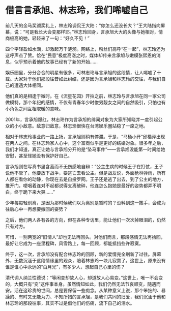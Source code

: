 # 借言言承旭、林志玲，我们唏嘘自己

前几天的金马奖颁奖礼上，林志玲调侃王大陆：“你怎么还没长大？”王大陆指向屏幕，说：“可是我长大会变那样耶。”林志玲回身，言承旭大大的头像与她相对，情商极高的她，轻轻来了一句：“好久不见！” 

四个字轻盈如水滴，却激起万千涟漪。网络上，粉丝们高呼“在一起”，林志玲还为这呼声点了赞。恰在“民意”极度高涨之时，媒体却传来言承旭与嫩模张熙恩的消息，似乎预示着他的故事已经有了新的开始…… 

娱乐圈里，分分合合的明星有很多，可林志玲与言承旭的这段情，让人唏嘘了十载。大家对于他们那段往昔如此纠结，还是因为言承旭和林志玲的交往，与我们自己的遭遇大体相同。 

他们真的是相逢于微时。在《流星花园》开拍之前，林志玲与言承旭在同一家公司做模特，那个年纪的感情，不仅有青春年少时俊男靓女之间的自然吸引，只怕也有小角色之间互相取暖的意味。 

2001年，言承旭爆红，林志玲作为言承旭的绯闻对象为大家所知晓并一度引起公众的小小敌意。敌意归敌意，林志玲很快在台湾娱乐圈站稳了一席之地。 

相对于林志玲事业的一路上扬，言承旭则稍有停滞。于是，“马桶小开”邱楷泽出现在两人之间。在林志玲家人心中，这个富商似乎是更好的结婚对象。很多年之后，我们才知道，真正让她与言承旭分开的是“坠马事件”——言承旭没能第一时间给她安慰，甚至怪她没有保护好自己。 

言承旭则在写真书里含蓄而不无伤感地自辩：“公主生病的时候王子在打仗，王子说他不管了，他要放下战争，要逃亡去看公主。但是战友说，外面枪林弹雨，所有人都在看你的动静，你现在去是自投罗网。王子还是逃了出去，到了公主的地方，推开门，哽咽着连对不起都说得支离破碎，他连怎么抱她是最好的姿势都弄不明白，终于跪下来大哭……” 

少年每每轻别离，是因为那时候我们以为离别是暂时的？没料到这一撒手，会成为往后心中一再想要撤回的姿势？ 

之后，他们两人各有各的方向，但在各种专访里，能让他们一次次掉眼泪的，仍然只有对方。 

可惜，一别两宽的“旧情人”却也无法再回头。对他们而言，那段感情无法再拾回，最好让它成为一座里程碑，风雪路上，每一回顾，都能抵挡些许寂寞。 

终于，这一次，言承旭没有配合林志玲的回顾，新的爱情完全刷新了过往。屏幕外，无数沉湎于这段情缘里的观众，陪着林志玲一块儿寂寞了。这世上，原来没有谁是谁心中永远的“白月光”，有多少人，想起自己心里的伤？ 

清代词人纳兰性德说：“等闲变却故人心，却道故人心易变。”这世上，唯一不会变的，大概只有“变”这件事本身。虽然情知如此，我们仍然无法节哀顺变，随遇而安。活在这珍贵的世间，总是要保留一些痴念。从某种意义上说，那个笨拙的、暴躁的、有时又无能为力、不知所措的言承旭，是我们共同的旧爱，我们沉湎于他和林志玲的那段往事，其实不过是借他们的伤痛，流下自己的泪水。